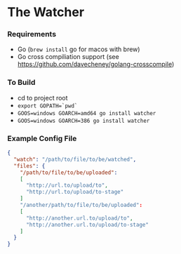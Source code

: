 # The Watcher

### Requirements

- Go (`brew install` go for macos with brew)
- Go cross compiliation support (see https://github.com/davecheney/golang-crosscompile)

### To Build

- cd to project root
- ``export GOPATH=`pwd` ``
- `GOOS=windows GOARCH=amd64 go install watcher`
- `GOOS=windows GOARCH=386 go install watcher`

### Example Config File

```json
{
  "watch": "/path/to/file/to/be/watched",
  "files": {
    "/path/to/file/to/be/uploaded":
    [
      "http://url.to/upload/to",
      "http://url.to/upload/to-stage"
    ]
    "/another/path/to/file/to/be/uploaded":
    [
      "http://another.url.to/upload/to",
      "http://another.url.to/upload/to-stage"
    ]
  }
}
```
